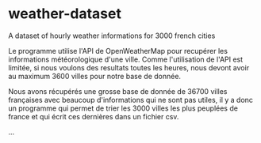 # weather-dataset
A dataset of hourly weather informations for 3000 french cities

Le programme utilise l'API de OpenWeatherMap pour recupérer les informations météorologique d'une ville. Comme l'utilisation de l'API est limitée, si nous voulons des resultats toutes les heures, nous devont avoir au maximum 3600 villes pour notre base de donnée.

Nous avons récupérés une grosse base de donnée de 36700 villes françaises avec beaucoup d'informations qui ne sont pas utiles, il y a donc un programme qui permet de trier les 3000 villes les plus peuplées de france et qui écrit ces dernières dans un fichier csv.


...

